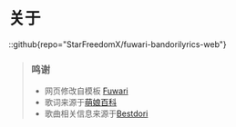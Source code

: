 # 关于


::github{repo="StarFreedomX/fuwari-bandorilyrics-web"}

> ### 鸣谢
> - 网页修改自模板 [Fuwari](https://github.com/saicaca/fuwari)
> - 歌词来源于[萌娘百科](https://mzh.moegirl.org.cn/)
> - 歌曲相关信息来源于[Bestdori](https://bestdori.com/)